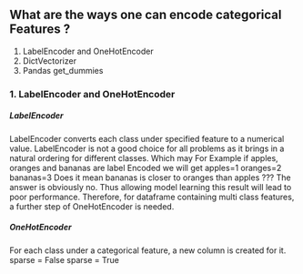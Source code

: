 ## What are the ways one can encode categorical Features ?
 1. LabelEncoder and OneHotEncoder
 2. DictVectorizer
 3. Pandas get_dummies

### 1. LabelEncoder and OneHotEncoder

##### LabelEncoder
LabelEncoder converts each class under specified feature to a numerical value. 
LabelEncoder is not a good choice for all problems as it brings in a natural ordering for different classes. Which may 
For Example if apples, oranges and bananas are label Encoded we will get 
apples=1
oranges=2
bananas=3
Does it mean bananas is closer to oranges than apples ???
  The answer is obviously no. Thus allowing model learning this result will lead to poor performance. 
  Therefore, for dataframe containing multi class features, a further step of OneHotEncoder is needed. 

##### OneHotEncoder
For each class under a categorical feature, a new column is created for it. 
sparse = False 
sparse = True


